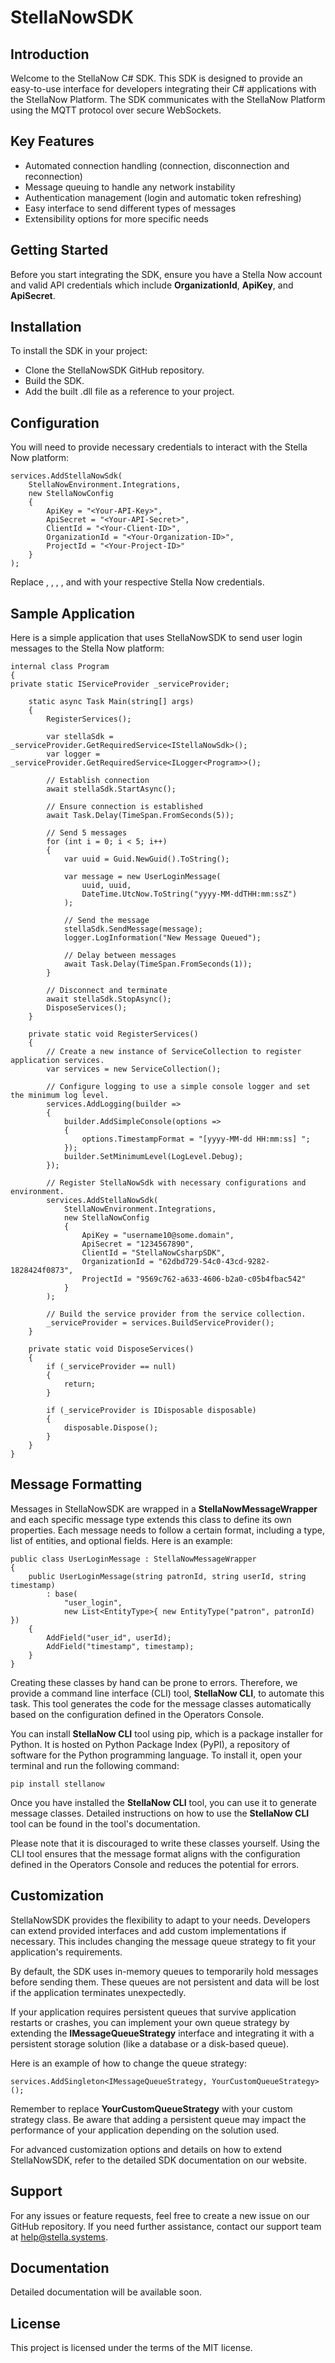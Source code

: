 # StellaNowSDK
## Introduction
Welcome to the StellaNow C# SDK. This SDK is designed to provide an easy-to-use interface for developers integrating their C# applications with the StellaNow Platform. The SDK communicates with the StellaNow Platform using the MQTT protocol over secure WebSockets.

## Key Features
* Automated connection handling (connection, disconnection and reconnection)
* Message queuing to handle any network instability
* Authentication management (login and automatic token refreshing)
* Easy interface to send different types of messages
* Extensibility options for more specific needs

## Getting Started
Before you start integrating the SDK, ensure you have a Stella Now account and valid API credentials which include **OrganizationId**, **ApiKey**, and **ApiSecret**.

## Installation
To install the SDK in your project:
* Clone the StellaNowSDK GitHub repository.
* Build the SDK.
* Add the built .dll file as a reference to your project.

## Configuration
You will need to provide necessary credentials to interact with the Stella Now platform:

    services.AddStellaNowSdk(
        StellaNowEnvironment.Integrations,
        new StellaNowConfig
        {
            ApiKey = "<Your-API-Key>",
            ApiSecret = "<Your-API-Secret>",
            ClientId = "<Your-Client-ID>",
            OrganizationId = "<Your-Organization-ID>",
            ProjectId = "<Your-Project-ID>"
        }
    );

Replace **<Your-API-Key>**, **<Your-API-Secret>**, **<Your-Client-ID>**, **<Your-Organization-ID>**, and **<Your-Project-ID>** with your respective Stella Now credentials.

## Sample Application
Here is a simple application that uses StellaNowSDK to send user login messages to the Stella Now platform:

    internal class Program
    {
    private static IServiceProvider _serviceProvider;
    
        static async Task Main(string[] args)
        {
            RegisterServices();
    
            var stellaSdk = _serviceProvider.GetRequiredService<IStellaNowSdk>();
            var logger = _serviceProvider.GetRequiredService<ILogger<Program>>();
    
            // Establish connection
            await stellaSdk.StartAsync();
    
            // Ensure connection is established
            await Task.Delay(TimeSpan.FromSeconds(5));
    
            // Send 5 messages
            for (int i = 0; i < 5; i++)
            {
                var uuid = Guid.NewGuid().ToString();
    
                var message = new UserLoginMessage(
                    uuid, uuid,
                    DateTime.UtcNow.ToString("yyyy-MM-ddTHH:mm:ssZ")
                );
    
                // Send the message
                stellaSdk.SendMessage(message);
                logger.LogInformation("New Message Queued");
    
                // Delay between messages
                await Task.Delay(TimeSpan.FromSeconds(1));
            }
    
            // Disconnect and terminate
            await stellaSdk.StopAsync();
            DisposeServices();
        }
    
        private static void RegisterServices()
        {
            // Create a new instance of ServiceCollection to register application services.
            var services = new ServiceCollection();
    
            // Configure logging to use a simple console logger and set the minimum log level.
            services.AddLogging(builder =>
            {
                builder.AddSimpleConsole(options =>
                {
                    options.TimestampFormat = "[yyyy-MM-dd HH:mm:ss] ";
                });
                builder.SetMinimumLevel(LogLevel.Debug);
            });
    
            // Register StellaNowSdk with necessary configurations and environment.
            services.AddStellaNowSdk(
                StellaNowEnvironment.Integrations,
                new StellaNowConfig
                {
                    ApiKey = "username10@some.domain",
                    ApiSecret = "1234567890",
                    ClientId = "StellaNowCsharpSDK",
                    OrganizationId = "62dbd729-54c0-43cd-9282-1828424f0873",
                    ProjectId = "9569c762-a633-4606-b2a0-c05b4fbac542"
                }
            );
    
            // Build the service provider from the service collection.
            _serviceProvider = services.BuildServiceProvider();
        }
    
        private static void DisposeServices()
        {
            if (_serviceProvider == null)
            {
                return;
            }
            
            if (_serviceProvider is IDisposable disposable)
            {
                disposable.Dispose();
            }
        }
    }

## Message Formatting
Messages in StellaNowSDK are wrapped in a **StellaNowMessageWrapper** and each specific message type extends this class to define its own properties. Each message needs to follow a certain format, including a type, list of entities, and optional fields. Here is an example:

    public class UserLoginMessage : StellaNowMessageWrapper
    {
        public UserLoginMessage(string patronId, string userId, string timestamp)
            : base(
                "user_login",
                new List<EntityType>{ new EntityType("patron", patronId) })
        {
            AddField("user_id", userId);
            AddField("timestamp", timestamp);
        }
    }

Creating these classes by hand can be prone to errors. Therefore, we provide a command line interface (CLI) tool, **StellaNow CLI**, to automate this task. This tool generates the code for the message classes automatically based on the configuration defined in the Operators Console.

You can install **StellaNow CLI** tool using pip, which is a package installer for Python. It is hosted on Python Package Index (PyPI), a repository of software for the Python programming language. To install it, open your terminal and run the following command:

    pip install stellanow

Once you have installed the **StellaNow CLI** tool, you can use it to generate message classes. Detailed instructions on how to use the **StellaNow CLI** tool can be found in the tool's documentation.

Please note that it is discouraged to write these classes yourself. Using the CLI tool ensures that the message format aligns with the configuration defined in the Operators Console and reduces the potential for errors.

## Customization
StellaNowSDK provides the flexibility to adapt to your needs. Developers can extend provided interfaces and add custom implementations if necessary. This includes changing the message queue strategy to fit your application's requirements.

By default, the SDK uses in-memory queues to temporarily hold messages before sending them. These queues are not persistent and data will be lost if the application terminates unexpectedly.

If your application requires persistent queues that survive application restarts or crashes, you can implement your own queue strategy by extending the **IMessageQueueStrategy** interface and integrating it with a persistent storage solution (like a database or a disk-based queue).

Here is an example of how to change the queue strategy:
    
    services.AddSingleton<IMessageQueueStrategy, YourCustomQueueStrategy>();

Remember to replace **YourCustomQueueStrategy** with your custom strategy class. Be aware that adding a persistent queue may impact the performance of your application depending on the solution used.

For advanced customization options and details on how to extend StellaNowSDK, refer to the detailed SDK documentation on our website.


## Support
For any issues or feature requests, feel free to create a new issue on our GitHub repository. If you need further assistance, contact our support team at help@stella.systems.

## Documentation
Detailed documentation will be available soon.

## License
This project is licensed under the terms of the MIT license.